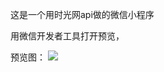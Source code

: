 这是一个用时光网api做的微信小程序

用微信开发者工具打开预览，

预览图：
![](https://github.com/ZhouWeiPeng/projectPreviewImg/blob/master/pure-movie.gif?raw=true)

